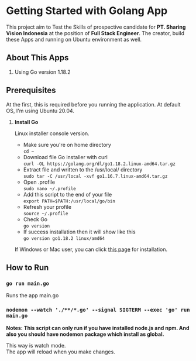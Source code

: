 # Getting Started with Golang App

This project aim to Test the Skills of prospective candidate for **PT. Sharing Vision Indonesia** at the position of **Full Stack Engineer**. The creator, build these Apps and running on Ubuntu environment as well.

## About This Apps

1. Using Go version 1.18.2

## Prerequisites

At the first, this is required before you running the application. At default OS, I'm using Ubuntu 20.04.

1. **Install Go**

   Linux installer console version.
    * Make sure you're on home directory\
      `cd ~`
    * Download file Go installer with curl\
      `curl -OL https://golang.org/dl/go1.18.2.linux-amd64.tar.gz`
    * Extract file and written to the /usr/local/
      directory\
      `sudo tar -C /usr/local -xvf go1.16.7.linux-amd64.tar.gz`
    * Open .profile\
      `sudo nano ~/.profile`
    * Add this script to the end of your file\
      `export PATH=$PATH:/usr/local/go/bin`
    * Refresh your profile\
      `source ~/.profile`
    * Check Go\
      `go version`
    * If success installation then it will show like this\
      `go version go1.18.2 linux/amd64`

   If Windows or Mac user, you can click [this page](https://go.dev/doc/install) for installation.

## How to Run

### `go run main.go`

Runs the app main.go

### `nodemon --watch './**/*.go' --signal SIGTERM --exec 'go' run main.go`

**Notes: This script can only run if you have installed node.js and npm. And also you should have nodemon package which install as global.**

This way is watch mode.\
The app will reload when you make changes.
